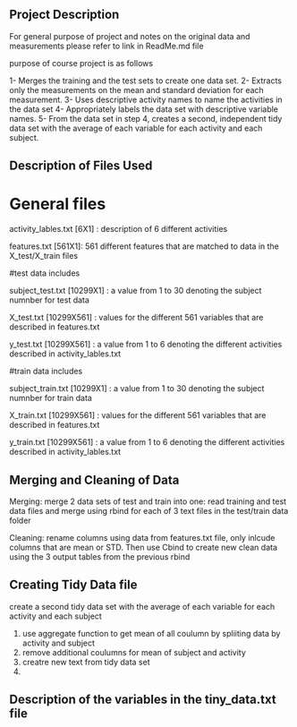 ## Project Description
For general purpose of project and notes on the original data and measurements please refer to link in ReadMe.md file

purpose of course project is as follows

1- Merges the training and the test sets to create one data set.
2- Extracts only the measurements on the mean and standard deviation for each measurement. 
3- Uses descriptive activity names to name the activities in the data set
4- Appropriately labels the data set with descriptive variable names. 
5- From the data set in step 4, creates a second, independent tidy data set with the average of each variable for each activity and each subject.

## Description of Files Used

# General files

activity_lables.txt [6X1] : description of 6 different activities

features.txt [561X1]: 561 different features that are matched to data in the X_test/X_train files

#test data includes

subject_test.txt [10299X1] : a value from 1 to 30 denoting the subject numnber for test data

X_test.txt [10299X561] : values for the different 561 variables that are described in features.txt

y_test.txt [10299X561] : a value from 1 to 6 denoting the different activities described in activity_lables.txt

#train data includes

subject_train.txt [10299X1] : a value from 1 to 30 denoting the subject numnber for train data

X_train.txt [10299X561] : values for the different 561 variables that are described in features.txt

y_train.txt [10299X561] : a value from 1 to 6 denoting the different activities described in activity_lables.txt


## Merging and Cleaning of Data

Merging: merge 2 data sets of test and train into one: read training and test data files and merge using rbind for each of 3 text files in the test/train data folder

Cleaning: rename columns using data from features.txt file, only inlcude columns that are mean or STD. Then use Cbind to create new clean data using the 3 output tables from the previous rbind

## Creating Tidy Data file

create a second tidy data set with the average of each variable for each activity and each subject

1. use aggregate function to get mean of all coulumn by spliiting data by activity and subject
2. remove additional coulumns for mean of subject and activity
3. creatre new text from tidy data set
4. 
## Description of the variables in the tiny_data.txt file
